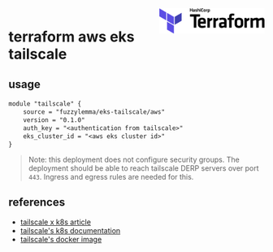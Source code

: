 <a href="https://terraform.io">
    <img src=".github/terraform_logo.svg" alt="Terraform logo" title="Terraform" align="right" height="50" />
</a>

# terraform aws eks tailscale

## usage
```
module "tailscale" {
    source = "fuzzylemma/eks-tailscale/aws" 
    version = "0.1.0"
    auth_key = "<authentication from tailscale>"
    eks_cluster_id = "<aws eks cluster id>"
}
```
> Note: this deployment does not configure security groups. The deployment should be able to reach tailscale DERP servers over port `443`. Ingress and egress rules are needed for this.

 

## references
- [tailscale x k8s article](https://tailscale.com/kb/1185/kubernetes)
- [tailscale's k8s documentation](https://github.com/tailscale/tailscale/tree/main/docs/k8s)
- [tailscale's docker image](https://registry.hub.docker.com/r/tailscale/tailscale)
